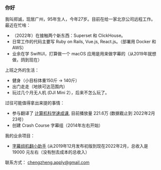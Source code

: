 ### 你好
我叫郑诚，现居广州，95年生人，今年27岁。目前在给一家北京公司远程工作。   
最近在忙啥：
* （2022年）在接触两个新东西：Superset 和 ClickHouse。  
* 日常工作的代码主要写 Ruby on Rails, Vue.js, React.js。（部署用 Docker 和 AWS） 
* 业余在学 SwiftUI，打算做一个 macOS 应用是用来做字幕的（从2019年就想做，鸽到现在）

上班之外的生活：
* 健身（小目标体重150斤 -> 140斤）
* 出门走走（地铁可达范围内）  
* 玩过几个月无人机 (DJI Mini 2），后来不怎么玩了。

过往可能值得拿出来提的事情：
* 参与翻译了 [计算机科学速成课](https://www.bilibili.com/video/av21376839), 目前播放量 221.6万 (数据截止到 2022年2月23号）
* 创建 Crash Course 字幕组（2014年左右开始）

我的业余项目：
* [字幕组机翻小助手](https://github.com/1c7/Translate-Subtitle-File) (从2019年12月发布初版到现在2022年2月，总收入是 19000 元左右（没有刨去成本的总收入）

联系方式：
chengzheng.apply@gmail.com

<!--
**1c7/1c7** is a ✨ _special_ ✨ repository because its `README.md` (this file) appears on your GitHub profile.

Here are some ideas to get you started:

- 👯 I’m looking to collaborate on ...
- 🤔 I’m looking for help with ...
- 💬 Ask me about ...
- 📫 How to reach me: ...
- ⚡ Fun fact: ...
-->
